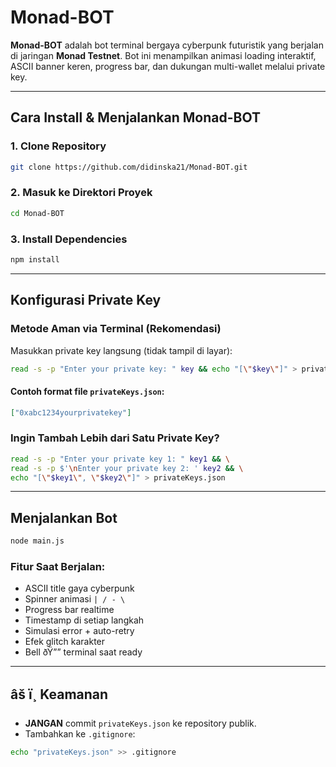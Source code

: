 # Monad-BOT

**Monad-BOT** adalah bot terminal bergaya cyberpunk futuristik yang berjalan di jaringan **Monad Testnet**. Bot ini menampilkan animasi loading interaktif, ASCII banner keren, progress bar, dan dukungan multi-wallet melalui private key.

---

## Cara Install & Menjalankan Monad-BOT

### 1. Clone Repository

```bash
git clone https://github.com/didinska21/Monad-BOT.git
```

### 2. Masuk ke Direktori Proyek

```bash
cd Monad-BOT
```

### 3. Install Dependencies

```bash
npm install
```

---

## Konfigurasi Private Key

### Metode Aman via Terminal (Rekomendasi)

Masukkan private key langsung (tidak tampil di layar):

```bash
read -s -p "Enter your private key: " key && echo "[\"$key\"]" > privateKeys.json
```

#### Contoh format file `privateKeys.json`:

```json
["0xabc1234yourprivatekey"]
```

### Ingin Tambah Lebih dari Satu Private Key?

```bash
read -s -p "Enter your private key 1: " key1 && \
read -s -p $'\nEnter your private key 2: ' key2 && \
echo "[\"$key1\", \"$key2\"]" > privateKeys.json
```

---

## Menjalankan Bot

```bash
node main.js
```

### Fitur Saat Berjalan:
- ASCII title gaya cyberpunk
- Spinner animasi `| / - \`
- Progress bar realtime
- Timestamp di setiap langkah
- Simulasi error + auto-retry
- Efek glitch karakter
- Bell ðŸ”” terminal saat ready

---

## âš ï¸ Keamanan

- **JANGAN** commit `privateKeys.json` ke repository publik.
- Tambahkan ke `.gitignore`:

```bash
echo "privateKeys.json" >> .gitignore
```
